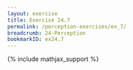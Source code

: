 ```yaml
---
layout: exercise
title: Exercise 24.7
permalink: /perception-exercises/ex_7/
breadcrumb: 24-Perception
bookmarkID: ex24.7
---
```


{% include mathjax_support %}
